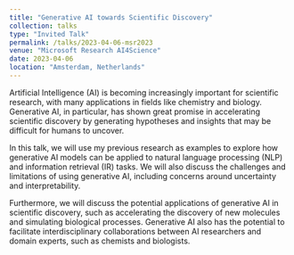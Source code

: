 ```yaml
---
title: "Generative AI towards Scientific Discovery"
collection: talks
type: "Invited Talk"
permalink: /talks/2023-04-06-msr2023
venue: "Microsoft Research AI4Science"
date: 2023-04-06
location: "Amsterdam, Netherlands"
---
```


Artificial Intelligence (AI) is becoming increasingly important for scientific research, with many applications in fields like chemistry and biology. Generative AI, in particular, has shown great promise in accelerating scientific discovery by generating hypotheses and insights that may be difficult for humans to uncover. 

In this talk, we will use my previous research as examples to explore how generative AI models can be applied to natural language processing (NLP) and information retrieval (IR) tasks. We will also discuss the challenges and limitations of using generative AI, including concerns around uncertainty and interpretability. 

Furthermore, we will discuss the potential applications of generative AI in scientific discovery, such as accelerating the discovery of new molecules and simulating biological processes. Generative AI also has the potential to facilitate interdisciplinary collaborations between AI researchers and domain experts, such as chemists and biologists.

